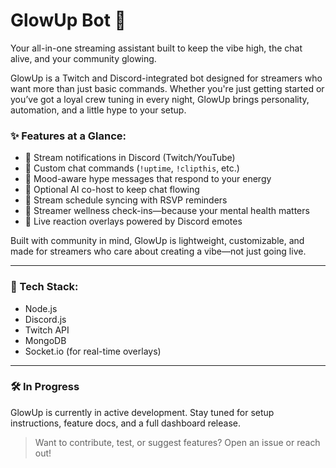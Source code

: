 # GlowUp Bot 💫  
Your all-in-one streaming assistant built to keep the vibe high, the chat alive, and your community glowing.

GlowUp is a Twitch and Discord-integrated bot designed for streamers who want more than just basic commands. Whether you're just getting started or you’ve got a loyal crew tuning in every night, GlowUp brings personality, automation, and a little hype to your setup.

### ✨ Features at a Glance:
- 🎥 Stream notifications in Discord (Twitch/YouTube)
- 💬 Custom chat commands (`!uptime`, `!clipthis`, etc.)
- 🎉 Mood-aware hype messages that respond to your energy
- 🤖 Optional AI co-host to keep chat flowing
- 📅 Stream schedule syncing with RSVP reminders
- 🧠 Streamer wellness check-ins—because your mental health matters
- 🔔 Live reaction overlays powered by Discord emotes

Built with community in mind, GlowUp is lightweight, customizable, and made for streamers who care about creating a vibe—not just going live.

---

### 🔧 Tech Stack:
- Node.js
- Discord.js
- Twitch API
- MongoDB
- Socket.io (for real-time overlays)

---

### 🛠 In Progress
GlowUp is currently in active development. Stay tuned for setup instructions, feature docs, and a full dashboard release.

> Want to contribute, test, or suggest features? Open an issue or reach out!

